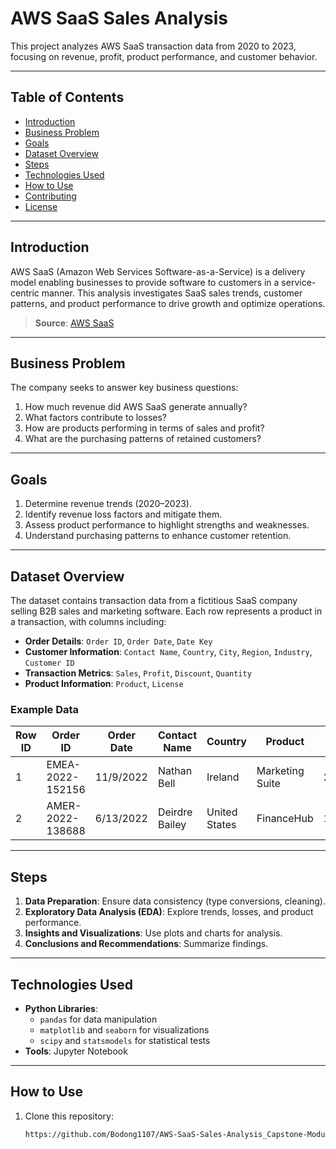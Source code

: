 # AWS SaaS Sales Analysis

This project analyzes AWS SaaS transaction data from 2020 to 2023, focusing on revenue, profit, product performance, and customer behavior.

---

## Table of Contents
- [Introduction](#introduction)
- [Business Problem](#business-problem)
- [Goals](#goals)
- [Dataset Overview](#dataset-overview)
- [Steps](#steps)
- [Technologies Used](#technologies-used)
- [How to Use](#how-to-use)
- [Contributing](#contributing)
- [License](#license)

---

## Introduction

AWS SaaS (Amazon Web Services Software-as-a-Service) is a delivery model enabling businesses to provide software to customers in a service-centric manner. This analysis investigates SaaS sales trends, customer patterns, and product performance to drive growth and optimize operations.

> **Source**: [AWS SaaS](https://aws.amazon.com/saas/)

---

## Business Problem

The company seeks to answer key business questions:
1. How much revenue did AWS SaaS generate annually?
2. What factors contribute to losses?
3. How are products performing in terms of sales and profit?
4. What are the purchasing patterns of retained customers?

---

## Goals

1. Determine revenue trends (2020–2023).
2. Identify revenue loss factors and mitigate them.
3. Assess product performance to highlight strengths and weaknesses.
4. Understand purchasing patterns to enhance customer retention.

---

## Dataset Overview

The dataset contains transaction data from a fictitious SaaS company selling B2B sales and marketing software. Each row represents a product in a transaction, with columns including:

- **Order Details**: `Order ID`, `Order Date`, `Date Key`
- **Customer Information**: `Contact Name`, `Country`, `City`, `Region`, `Industry`, `Customer ID`
- **Transaction Metrics**: `Sales`, `Profit`, `Discount`, `Quantity`
- **Product Information**: `Product`, `License`

### Example Data
| Row ID | Order ID          | Order Date | Contact Name  | Country       | Product           | Sales   | Profit |
|--------|-------------------|------------|---------------|---------------|-------------------|---------|--------|
| 1      | EMEA-2022-152156  | 11/9/2022  | Nathan Bell   | Ireland       | Marketing Suite   | 261.96  | 41.91  |
| 2      | AMER-2022-138688  | 6/13/2022  | Deirdre Bailey| United States | FinanceHub        | 14.62   | 6.87   |

---

## Steps

1. **Data Preparation**: Ensure data consistency (type conversions, cleaning).
2. **Exploratory Data Analysis (EDA)**: Explore trends, losses, and product performance.
3. **Insights and Visualizations**: Use plots and charts for analysis.
4. **Conclusions and Recommendations**: Summarize findings.

---

## Technologies Used

- **Python Libraries**:
  - `pandas` for data manipulation
  - `matplotlib` and `seaborn` for visualizations
  - `scipy` and `statsmodels` for statistical tests
- **Tools**: Jupyter Notebook

---

## How to Use

1. Clone this repository:
   ```bash
   https://github.com/Bodong1107/AWS-SaaS-Sales-Analysis_Capstone-Module-2
